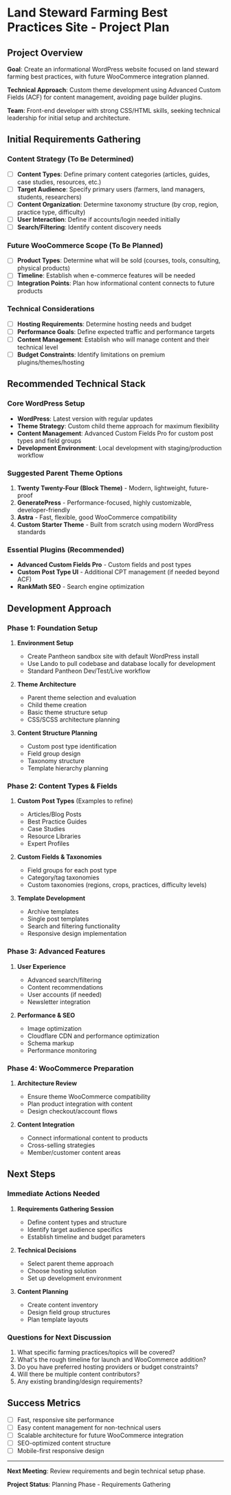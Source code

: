 # Land Steward Farming Best Practices Site - Project Plan

## Project Overview

**Goal**: Create an informational WordPress website focused on land steward farming best practices, with future WooCommerce integration planned.

**Technical Approach**: Custom theme development using Advanced Custom Fields (ACF) for content management, avoiding page builder plugins.

**Team**: Front-end developer with strong CSS/HTML skills, seeking technical leadership for initial setup and architecture.

## Initial Requirements Gathering

### Content Strategy (To Be Determined)
- [ ] **Content Types**: Define primary content categories (articles, guides, case studies, resources, etc.)
- [ ] **Target Audience**: Specify primary users (farmers, land managers, students, researchers)
- [ ] **Content Organization**: Determine taxonomy structure (by crop, region, practice type, difficulty)
- [ ] **User Interaction**: Define if accounts/login needed initially
- [ ] **Search/Filtering**: Identify content discovery needs

### Future WooCommerce Scope (To Be Planned)
- [ ] **Product Types**: Determine what will be sold (courses, tools, consulting, physical products)
- [ ] **Timeline**: Establish when e-commerce features will be needed
- [ ] **Integration Points**: Plan how informational content connects to future products

### Technical Considerations
- [ ] **Hosting Requirements**: Determine hosting needs and budget
- [ ] **Performance Goals**: Define expected traffic and performance targets
- [ ] **Content Management**: Establish who will manage content and their technical level
- [ ] **Budget Constraints**: Identify limitations on premium plugins/themes/hosting

## Recommended Technical Stack

### Core WordPress Setup
- **WordPress**: Latest version with regular updates
- **Theme Strategy**: Custom child theme approach for maximum flexibility
- **Content Management**: Advanced Custom Fields Pro for custom post types and field groups
- **Development Environment**: Local development with staging/production workflow

### Suggested Parent Theme Options
1. **Twenty Twenty-Four (Block Theme)** - Modern, lightweight, future-proof
2. **GeneratePress** - Performance-focused, highly customizable, developer-friendly
3. **Astra** - Fast, flexible, good WooCommerce compatibility
4. **Custom Starter Theme** - Built from scratch using modern WordPress standards

### Essential Plugins (Recommended)
- **Advanced Custom Fields Pro** - Custom fields and post types
- **Custom Post Type UI** - Additional CPT management (if needed beyond ACF)
- **RankMath SEO** - Search engine optimization

## Development Approach

### Phase 1: Foundation Setup
1. **Environment Setup**
   - Create Pantheon sandbox site with default WordPress install
   - Use Lando to pull codebase and database locally for development
   - Standard Pantheon Dev/Test/Live workflow

2. **Theme Architecture**
   - Parent theme selection and evaluation
   - Child theme creation
   - Basic theme structure setup
   - CSS/SCSS architecture planning

3. **Content Structure Planning**
   - Custom post type identification
   - Field group design
   - Taxonomy structure
   - Template hierarchy planning

### Phase 2: Content Types & Fields
1. **Custom Post Types** (Examples to refine)
   - Articles/Blog Posts
   - Best Practice Guides
   - Case Studies
   - Resource Libraries
   - Expert Profiles

2. **Custom Fields & Taxonomies**
   - Field groups for each post type
   - Category/tag taxonomies
   - Custom taxonomies (regions, crops, practices, difficulty levels)

3. **Template Development**
   - Archive templates
   - Single post templates
   - Search and filtering functionality
   - Responsive design implementation

### Phase 3: Advanced Features
1. **User Experience**
   - Advanced search/filtering
   - Content recommendations
   - User accounts (if needed)
   - Newsletter integration

2. **Performance & SEO**
   - Image optimization
   - Cloudflare CDN and performance optimization
   - Schema markup
   - Performance monitoring

### Phase 4: WooCommerce Preparation
1. **Architecture Review**
   - Ensure theme WooCommerce compatibility
   - Plan product integration with content
   - Design checkout/account flows

2. **Content Integration**
   - Connect informational content to products
   - Cross-selling strategies
   - Member/customer content areas

## Next Steps

### Immediate Actions Needed
1. **Requirements Gathering Session**
   - Define content types and structure
   - Identify target audience specifics
   - Establish timeline and budget parameters

2. **Technical Decisions**
   - Select parent theme approach
   - Choose hosting solution
   - Set up development environment

3. **Content Planning**
   - Create content inventory
   - Design field group structures
   - Plan template layouts

### Questions for Next Discussion
1. What specific farming practices/topics will be covered?
2. What's the rough timeline for launch and WooCommerce addition?
3. Do you have preferred hosting providers or budget constraints?
4. Will there be multiple content contributors?
5. Any existing branding/design requirements?

## Success Metrics
- [ ] Fast, responsive site performance
- [ ] Easy content management for non-technical users
- [ ] Scalable architecture for future WooCommerce integration
- [ ] SEO-optimized content structure
- [ ] Mobile-first responsive design

---

**Next Meeting**: Review requirements and begin technical setup phase.

**Project Status**: Planning Phase - Requirements Gathering